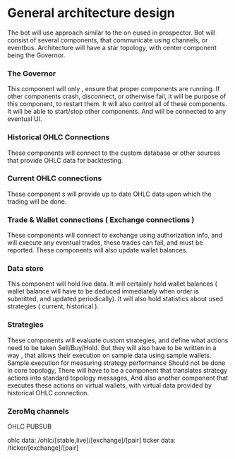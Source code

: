# General architecture design

The bot will use approach similar to the on eused in prospector.
Bot will consist of several components, that communicate using channels, or eventbus.
Architecture will have a star topology, with center component being the Governor.

### The Governor
This component will only , ensure that proper components are running.
If other components crash, disconnect, or otherwise fail, it will be purpose of this 
component, to restart them. It will also control all of these components. It will be able to 
start/stop other components. And will be connected to any eventual UI.

### Historical OHLC Connections
These components will connect to the custom database or other sources that provide OHLC
data for backtesting.

### Current OHLC connections
These component s will provide up to date OHLC data upon which the trading will be done.

### Trade & Wallet connections ( Exchange connections )
These components will connect to exchange using authorization info, and will execute 
any eventual trades, these trades can fail, and must be reported.
These components will also update wallet balances.

### Data store
This component will hold live data. It will certainly hold 
wallet balances ( wallet balance will have to be deduced immediately when order is submitted,
and updated periodically). It will also hold statistics about used strategies ( current, historical ).


### Strategies
These components will evaluate custom strategies, and define what actions need to be taken
Sell/Buy/Hold. But they will also have to be written in a way , that allows their execution
on sample data using sample wallets. Sample execution for measuring strategy performance
Should not be done in core topology, There will have to be a component that translates
strategy actions into standard topology messages, And also another component that executes these 
actions on virtual wallets, with virtual data provided by historical OHLC connection.


### ZeroMq channels
OHLC PUBSUB

ohlc data: /ohlc/[stable,live]/[exchange]/[pair]
ticker data: /ticker/[exchange]/[pair]




